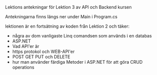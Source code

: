 Lektions antekningar för Lektion 3 av API och Backend kursen

Antekningarna finns längs ner under Main i Program.cs

lektionen är en fortsätning av koden från Lektion 2 och täker:
* några av dom vanligaste Linq comandsen som används i en databas
* ASP.NET
* Vad API'er är
* https protokol och WEB-API'er
* POST GET PUT och DELETE
* hur man använder färdiga Metoder i ASP.NET för att göra CRUD operations
